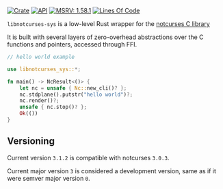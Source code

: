 [![Crate](https://img.shields.io/crates/v/libnotcurses-sys.svg)](https://crates.io/crates/libnotcurses-sys)
[![API](https://docs.rs/libnotcurses-sys/badge.svg)](https://docs.rs/libnotcurses-sys/)
[![MSRV: 1.58.1](https://flat.badgen.net/badge/MSRV/1.58.1/purple)](https://blog.rust-lang.org/2022/01/20/Rust-1.58.1.html)
[![Lines Of Code](https://tokei.rs/b1/github/dankamongmen/libnotcurses-sys?category=code)](https://github.com/dankamongmen/libnotcurses-sys)

`libnotcurses-sys` is a low-level Rust wrapper for the
[notcurses C library](https://www.github.com/dankamongmen/notcurses/)

It is built with several layers of zero-overhead abstractions
over the C functions and pointers, accessed through FFI.

```rust
// hello world example

use libnotcurses_sys::*;

fn main() -> NcResult<()> {
    let nc = unsafe { Nc::new_cli()? };
    nc.stdplane().putstr("hello world")?;
    nc.render()?;
    unsafe { nc.stop()? };
    Ok(())
}
```

## Versioning

Current version `3.1.2` is compatible with notcurses `3.0.3`.

Current major version `3` is considered a development version, same as if it
were semver major version `0`.
